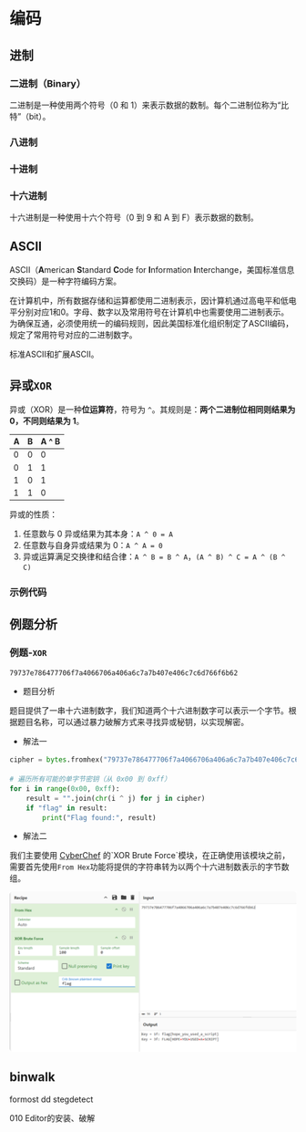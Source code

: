 # 编码

## 进制

### 二进制（Binary）

二进制是一种使用两个符号（0 和 1）来表示数据的数制。每个二进制位称为“比特”（bit）。

### 八进制

### 十进制

### 十六进制

十六进制是一种使用十六个符号（0 到 9 和 A 到 F）表示数据的数制。

## ASCII

ASCII（**A**merican **S**tandard **C**ode for **I**nformation **I**nterchange，美国标准信息交换码）是一种字符编码方案。

在计算机中，所有数据存储和运算都使用二进制表示，因计算机通过高电平和低电平分别对应1和0。字母、数字以及常用符号在计算机中也需要使用二进制表示。为确保互通，必须使用统一的编码规则，因此美国标准化组织制定了ASCII编码，规定了常用符号对应的二进制数字。

标准ASCII和扩展ASCII。

## 异或`XOR`

异或（XOR）是一种**位运算符**，符号为 `^`。其规则是：**两个二进制位相同则结果为 0，不同则结果为 1**。

| A | B | A ^ B |
|---|---|-------|
| 0 | 0 |   0   |
| 0 | 1 |   1   |
| 1 | 0 |   1   |
| 1 | 1 |   0   |

异或的性质：

1. 任意数与 0 异或结果为其本身：`A ^ 0 = A`
2. 任意数与自身异或结果为 0：`A ^ A = 0`
3. 异或运算满足交换律和结合律：`A ^ B = B ^ A`，`(A ^ B) ^ C = A ^ (B ^ C)`

### 示例代码

## 例题分析

### 例题-`XOR`

```
79737e786477706f7a4066706a406a6c7a7b407e406c7c6d766f6b62
```

- 题目分析

题目提供了一串十六进制数字，我们知道两个十六进制数字可以表示一个字节。根据题目名称，可以通过暴力破解方式来寻找异或秘钥，以实现解密。

- 解法一

```python
cipher = bytes.fromhex("79737e786477706f7a4066706a406a6c7a7b407e406c7c6d766f6b62")

# 遍历所有可能的单字节密钥（从 0x00 到 0xff）
for i in range(0x00, 0xff):
    result = "".join(chr(i ^ j) for j in cipher)
    if "flag" in result:
        print("Flag found:", result)
```

- 解法二

我们主要使用 [CyberChef](https://gchq.github.io/CyberChef/#recipe=From_Hex('None')XOR_Brute_Force(1,100,0,'Standard',false,true,false,'flag')&input=Nzk3MzdlNzg2NDc3NzA2ZjdhNDA2NjcwNmE0MDZhNmM3YTdiNDA3ZTQwNmM3YzZkNzY2ZjZiNjI) 的`XOR Brute Force`模块，在正确使用该模块之前，需要首先使用`From Hex`功能将提供的字符串转为以两个十六进制数表示的字节数组。

![CyberChef XOR Brute Force](../../assets/images/cyberchef-xor-brute-force.png)

## binwalk

formost
dd
stegdetect

010 Editor的安装、破解
